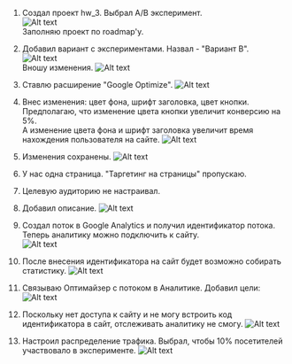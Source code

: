 1. Создал проект hw_3. Выбрал А/В эксперимент.  
![Alt text](image.png)  
Заполняю проект по roadmap'у.  

2. Добавил вариант с экспериментами. Назвал - "Вариант В".  
![Alt text](image-1.png)  
Вношу изменения.
![Alt text](image-2.png)  

3. Ставлю расширение "Google Optimize".
![Alt text](image-3.png)  

4. Внес изменения: цвет фона, шрифт заголовка, цвет кнопки.  
Предполагаю, что изменение цвета кнопки увеличит конверсию на 5%.  
А изменение цвета фона и шрифт заголовка увеличит время нахождения пользователя на сайте.
![Alt text](image-4.png)  

5. Изменения сохранены.
![Alt text](image-5.png)  

6. У нас одна страница. "Таргетинг на страницы" пропускаю.  

7. Целевую аудиторию не настраивал.  

8. Добавил описание.
![Alt text](image-6.png)  

9. Создал поток в Google Analytics и получил идентификатор потока. Теперь аналитику можно подключить к сайту.  
![Alt text](image-7.png)  
  
10. После внесения идентификатора на сайт будет возможно собирать статистику.
![Alt text](image-8.png)  

11. Связываю Оптимайзер с потоком в Аналитике. Добавил цели:
![Alt text](image-9.png)  

12. Поскольку нет доступа к сайту и не могу встроить код идентификатора в сайт, отслеживать аналитику не смогу.
![Alt text](image-10.png)

13. Настроил распределение трафика. Выбрал, чтобы 10% посетителей участвовало в эксперименте.
![Alt text](image-11.png)